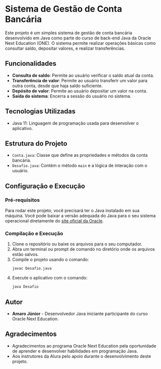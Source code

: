 # Sistema de Gestão de Conta Bancária

Este projeto é um simples sistema de gestão de conta bancária desenvolvido em Java como parte do curso de back-end Java da Oracle Next Education (ONE). O sistema permite realizar operações básicas como consultar saldo, depositar valores, e realizar transferências.

## Funcionalidades

- **Consulta de saldo**: Permite ao usuário verificar o saldo atual da conta.
- **Transferência de valor**: Permite ao usuário transferir um valor para outra conta, desde que haja saldo suficiente.
- **Depósito de valor**: Permite ao usuário depositar um valor na conta.
- **Saída do sistema**: Encerra a sessão do usuário no sistema.

## Tecnologias Utilizadas

- Java 11: Linguagem de programação usada para desenvolver o aplicativo.

## Estrutura do Projeto

- `Conta.java`: Classe que define as propriedades e métodos da conta bancária.
- `Desafio.java`: Contém o método `main` e a lógica de interação com o usuário.

## Configuração e Execução

### Pré-requisitos

Para rodar este projeto, você precisará ter o Java instalado em sua máquina. Você pode baixar a versão adequada do Java para o seu sistema operacional diretamente do [site oficial da Oracle](https://www.oracle.com/java/technologies/javase-jdk11-downloads.html).

### Compilação e Execução

1. Clone o repositório ou baixe os arquivos para o seu computador.
2. Abra um terminal ou prompt de comando no diretório onde os arquivos estão salvos.
3. Compile o projeto usando o comando:
   ```bash
   javac Desafio.java
   ```
4. Execute o aplicativo com o comando:
   ```bash
   java Desafio
   ```

## Autor

- **Amaro Júnior** - Desenvolvedor Java iniciante participante do curso Oracle Next Education.

## Agradecimentos

- Agradecimentos ao programa Oracle Next Education pela oportunidade de aprender e desenvolver habilidades em programação Java.
- Aos instrutores da Alura pelo apoio durante o desenvolvimento deste projeto.
